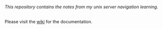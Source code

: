 
###### This repository contains the notes from my unix server navigation learning.

Please visit the [wiki](https://github.com/Bkauf01/UnixNavigation/wiki) for the documentation.
